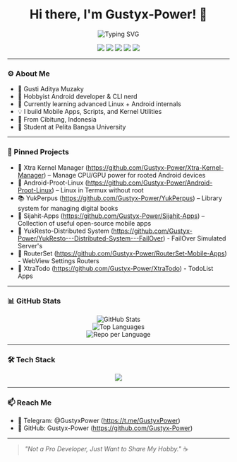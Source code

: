 <h1 align="center">Hi there, I'm Gustyx-Power! 👋</h1>

<p align="center">
  <img src="https://readme-typing-svg.herokuapp.com?font=Fira+Code&size=22&pause=1000&color=36BCF7&center=true&vCenter=true&width=500&lines=Android+Tinkerer;Developers+in+Open+Source+Projects;Power+User+Explorer;Loves+to+Build+Things;Welcome+to+My+GitHub!" alt="Typing SVG" />
</p>

<p align="center">
  <a href="https://t.me/GustyxPower"><img src="https://img.shields.io/badge/Telegram-Contact-blue?logo=telegram" /></a>
  <img src="https://img.shields.io/badge/OS-Android-green?logo=android" />
  <img src="https://img.shields.io/badge/Editor-Neovim-blue?logo=neovim" />
  <img src="https://img.shields.io/badge/Language-Kotlin-purple?logo=kotlin" />
  <img src="https://img.shields.io/badge/University-Pelita%20Bangsa%20University-orange" />
</p>

---

### ⚙️ About Me
- 📇 Gusti Aditya Muzaky
- 🔧 Hobbyist Android developer & CLI nerd
- 🌱 Currently learning advanced Linux + Android internals
- 💡 I build Mobile Apps, Scripts, and Kernel Utilities
- 📍 From Cibitung, Indonesia
- 🏫 Student at Pelita Bangsa University

---

### 🚀 Pinned Projects

- 🔩 Xtra Kernel Manager (https://github.com/Gustyx-Power/Xtra-Kernel-Manager) – Manage CPU/GPU power for rooted Android devices  
- 🐧 Android-Proot-Linux (https://github.com/Gustyx-Power/Android-Proot-Linux) – Linux in Termux without root  
- 📚 YukPerpus (https://github.com/Gustyx-Power/YukPerpus) – Library system for managing digital books  
- 📱 Sijahit-Apps (https://github.com/Gustyx-Power/Sijahit-Apps) – Collection of useful open-source mobile apps
- 🛜 YukResto-Distributed System (https://github.com/Gustyx-Power/YukResto---Distributed-System---FailOver) - FailOver Simulated Server's
- 🛜 RouterSet (https://github.com/Gustyx-Power/RouterSet-Mobile-Apps) - WebView Settings Routers
- 📝 XtraTodo (https://github.com/Gustyx-Power/XtraTodo) - TodoList Apps

---

### 📊 GitHub Stats

<p align="center">
  <img src="https://github-readme-stats.vercel.app/api?username=Gustyx-Power&show_icons=true&theme=tokyonight&hide_title=true&count_private=true&cache_bust=2" alt="GitHub Stats" />
  <br>
  <img src="https://github-readme-stats.vercel.app/api/top-langs/?username=Gustyx-Power&layout=compact&theme=tokyonight" alt="Top Languages" />
  <br>
  <img src="https://github-profile-summary-cards.vercel.app/api/cards/repos-per-language?username=Gustyx-Power&theme=tokyonight" alt="Repo per Language" />
</p>

---

### 🛠 Tech Stack

<p align="center">
  <img src="https://skillicons.dev/icons?i=kotlin,dart,flutter,androidstudio,python,bash,linux,html,css,git,vim,github" />
</p>

---

### 📫 Reach Me

- 🔹 Telegram: @GustyxPower (https://t.me/GustyxPower)
- 🔹 GitHub: Gustyx-Power (https://github.com/Gustyx-Power)

---

> _"Not a Pro Developer, Just Want to Share My Hobby."_ ☕️

